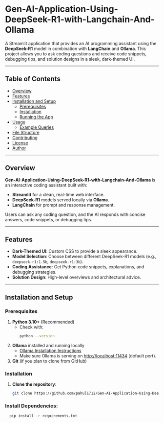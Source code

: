 # Gen-AI-Application-Using-DeepSeek-R1-with-Langchain-And-Ollama

A Streamlit application that provides an AI programming assistant using the **DeepSeek-R1** model in combination with **LangChain** and **Ollama**. This project allows you to ask coding questions and receive code snippets, debugging tips, and solution designs in a sleek, dark-themed UI.

---

## Table of Contents

- [Overview](#overview)
- [Features](#features)
- [Installation and Setup](#installation-and-setup)
  - [Prerequisites](#prerequisites)
  - [Installation](#installation)
  - [Running the App](#running-the-app)
- [Usage](#usage)
  - [Example Queries](#example-queries)
- [File Structure](#file-structure)
- [Contributing](#contributing)
- [License](#license)
- [Author](#author)

---

## Overview

**Gen-AI-Application-Using-DeepSeek-R1-with-Langchain-And-Ollama** is an interactive coding assistant built with:
- **Streamlit** for a clean, real-time web interface.
- **DeepSeek-R1** models served locally via **Ollama**.
- **LangChain** for prompt and response management.

Users can ask any coding question, and the AI responds with concise answers, code snippets, or debugging tips.

---

## Features

- **Dark-Themed UI**: Custom CSS to provide a sleek appearance.
- **Model Selection**: Choose between different DeepSeek-R1 models (e.g., `deepseek-r1:1.5b`, `deepseek-r1:3b`).
- **Coding Assistance**: Get Python code snippets, explanations, and debugging strategies.
- **Solution Design**: High-level overviews and architectural advice.

---

## Installation and Setup

### Prerequisites

1. **Python 3.10+** (Recommended)  
   - Check with:  
     ```bash
     python --version
     ```
2. **Ollama** installed and running locally  
   - [Ollama Installation Instructions](https://ollama.ai/docs/install)
   - Make sure Ollama is serving on [http://localhost:11434](http://localhost:11434) (default port).
3. **Git** (if you plan to clone from GitHub)

### Installation

1. **Clone the repository**:
   ```bash
   git clone https://github.com/pahul1712/Gen-AI-Application-Using-DeepSeek-R1-with-Langchain-And-Ollama.git


### Install Dependencies:

```bash
  pip install -r requirements.txt

